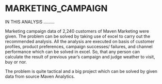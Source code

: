 # MARKETING_CAMPAIGN
IN THIS ANALYSIS .........

Marketing campaign data of 2,240 customers of Maven Marketing were given. The problem can be solved by taking use of excel to carry out the recommended analysis. All the analysis are executed on basis of customer profiles, product preferences, campaign successes/ failures, and channel performance which can be solved in excel. So, that any person can calculate the result of previous year’s campaign and judge weather to visit, buy or nor.

The problem is quite tactical and a big project which can be solved by given data from source Maven Analytics.
